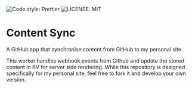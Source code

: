 ![Code style: Prettier](https://img.shields.io/badge/code_style-Prettier-blue?style=for-the-badge)
![LICENSE: MIT](https://img.shields.io/github/license/Kynson/content-sync?style=for-the-badge)

# Content Sync
A GitHub app that synchronise content from GitHub to my personal site.

This worker handles webhook events from Github and update the stored content in KV for server side rendering. While this repository is designed specifically for my personal site, feel free to fork it and develop your own version.
